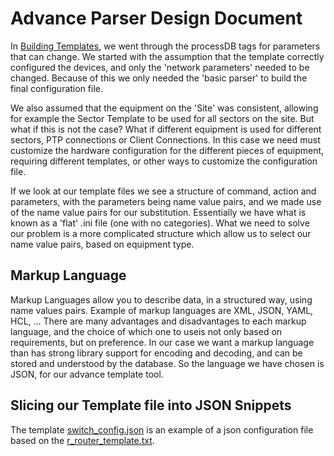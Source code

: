 # Advance Parser Design Document

In [Building Templates](./BuildingTemplates.md), we went through the processDB tags for 
parameters that can change. We started with the assumption that the template correctly
configured the devices, and only the 'network parameters' needed to be changed. Because of 
this we only needed the 'basic parser' to build the final configuration file.

We also assumed that the equipment on the 'Site' was consistent, allowing for example 
the Sector Template to be used for all sectors on the site. But what if this is not the
case? What if different equipment is used for different sectors, PTP connections or Client 
Connections. In this case we need must customize the hardware configuration for the different
pieces of equipment, requiring different templates, or other ways to customize the
configuration file.

If we look at our template files we see a structure of command, action and parameters,
with the parameters being name value pairs, and we made use of the name value pairs for our 
substitution. Essentially we have what is known as a 'flat' .ini file (one with no
categories). What we need to solve our problem is a more complicated structure which allow
us to select our name value pairs, based on equipment type.

## Markup Language
Markup Languages allow you to describe data, in a structured way, using name values pairs.
Example of markup languages are XML, JSON, YAML, HCL, ... There are many advantages and
disadvantages to each markup language, and the choice of which one to useis not only based
on requirements, but on preference. In our case we want a markup language than has strong 
library support for encoding and decoding, and can be stored and understood by the database.
So the language we have chosen is JSON, for our advance template tool.

## Slicing our Template file into JSON Snippets
The template [switch_config.json](../templates/switch_config.json) is an example of a json configuration 
file based on the [r_router_template.txt](../templates/r_router_template.txt).